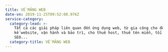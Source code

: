 ```yaml
---
title: VỀ MẢNG WEB
date-vn: 2019-11-25T09:52:08.976Z
service-category:
  category-lead: >-
    Tất cả các giải pháp liên quan đến ứng dụng web, từ gia công cho đến thiết
    kế website, vận hành và bảo trì, cho thuê host, thuê tên miền, tối ưu hóa
    SEO...
  category-title: VỀ MẢNG WEB
---
```


